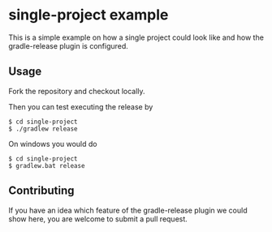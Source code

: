 # single-project example

This is a simple example on how a single project could look like and how the gradle-release plugin is configured.

## Usage

Fork the repository and checkout locally.

Then you can test executing the release by

```
$ cd single-project
$ ./gradlew release
```

On windows you would do

```
$ cd single-project
$ gradlew.bat release
```

## Contributing

If you have an idea which feature of the gradle-release plugin we could show here,
you are welcome to submit a pull request.